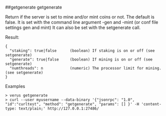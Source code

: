 ##getgenerate
getgenerate

Return if the server is set to mine and/or mint coins or not. The default is false.
It is set with the command line argument -gen and -mint (or conf file settings gen and mint)
It can also be set with the setgenerate call.

Result:
```
{
  "staking": true|false      (boolean) If staking is on or off (see setgenerate)
  "generate": true|false     (boolean) If mining is on or off (see setgenerate)
  "numthreads": n            (numeric) The processor limit for mining. (see setgenerate)
}

```
Examples
```
> verus getgenerate 
> curl --user myusername --data-binary '{"jsonrpc": "1.0", "id":"curltest", "method": "getgenerate", "params": [] }' -H 'content-type: text/plain;' http://127.0.0.1:27486/

```
